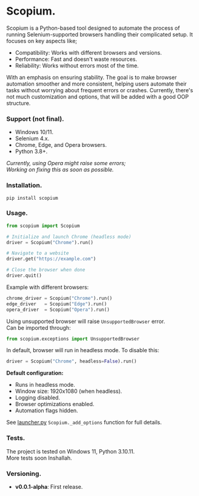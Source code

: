 # Scopium.

Scopium is a Python-based tool designed to automate the process of running Selenium-supported browsers handling their complicated setup. It focuses on key aspects like;

- Compatibility: Works with different browsers and versions.
- Performance: Fast and doesn't waste resources.
- Reliability: Works without errors most of the time.

With an emphasis on ensuring stability. The goal is to make browser automation smoother and more consistent, helping users automate their tasks without worrying about frequent errors or crashes. Currently, there's not much customization and options, that will be added with a good OOP structure.

### Support (not final).

- Windows 10/11.
- Selenium 4.x.
- Chrome, Edge, and Opera browsers.
- Python 3.8+.

*Currently, using Opera might raise some errors;*<br>
*Working on fixing this as soon as possible.*

### Installation.

```
pip install scopium
```

### Usage.

```python
from scopium import Scopium

# Initialize and launch Chrome (headless mode)
driver = Scopium("Chrome").run()

# Navigate to a website
driver.get("https://example.com")

# Close the browser when done
driver.quit()
```

Example with different browsers:

```python
chrome_driver = Scopium("Chrome").run()
edge_driver   = Scopium("Edge").run()
opera_driver  = Scopium("Opera").run()
```

Using unsupported browser will raise `UnsupportedBrowser` error.<br>
Can be imported through:

```py
from scopium.exceptions import UnsupportedBrowser
```

In default, browser will run in headless mode. To disable this:

```py
driver = Scopium("Chrome", headless=False).run()
```

**Default configuration:**

- Runs in headless mode.
- Window size: 1920x1080 (when headless).
- Logging disabled.
- Browser optimizations enabled.
- Automation flags hidden.

See [launcher.py](./scopium/launcher.py) `Scopium._add_options` function for full details.

### Tests.

The project is tested on Windows 11, Python 3.10.11. <br>
More tests soon Inshallah.


### Versioning.

- **v0.0.1-alpha**: First release.